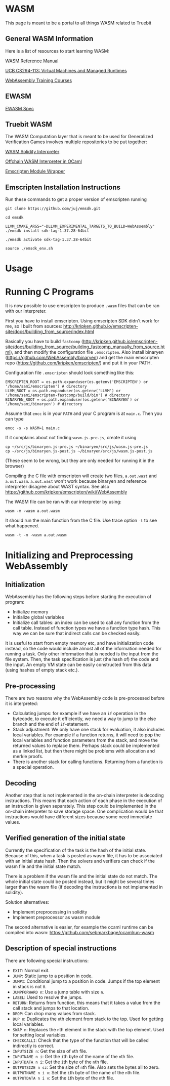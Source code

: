 # WASM
This page is meant to be a portal to all things WASM related to Truebit

## General WASM Information

Here is a list of resources to start learning WASM:

[WASM Reference Manual](https://github.com/sunfishcode/wasm-reference-manual)

[UCB CS294-113: Virtual Machines and Managed Runtimes](http://www.wolczko.com/CS294/)

[WebAssembly Training Courses](https://www.nobleprog.com/webassembly-training)

## EWASM

[EWASM Spec](https://github.com/ewasm/design)

## Truebit WASM

The WASM Computation layer that is meant to be used for Generalized Verification Games involves multiple repositories to be put together:

[WASM Solidity Interpreter](https://github.com/TrueBitFoundation/webasm-solidity)

[Offchain WASM Interpreter in OCaml](https://github.com/TrueBitFoundation/ocaml-offchain)

[Emscripten Module Wrapper](https://github.com/TrueBitFoundation/emscripten-module-wrapper)

## Emscripten Installation Instructions

Run these commands to get a proper version of emscripten running

```
git clone https://github.com/juj/emsdk.git

cd emsdk

LLVM_CMAKE_ARGS="-DLLVM_EXPERIMENTAL_TARGETS_TO_BUILD=WebAssembly" ./emsdk install sdk-tag-1.37.28-64bit

./emsdk activate sdk-tag-1.37.28-64bit

source ./emsdk_env.sh
```

# Usage

# Running C Programs

It is now possible to use emscripten to produce `.wasm` files that can be ran with our interpreter.

First you have to install emscripten. Using emscripten SDK didn't work for me, so I built from sources:
http://kripken.github.io/emscripten-site/docs/building_from_source/index.html

Basically you have to build `fastcomp` (http://kripken.github.io/emscripten-site/docs/building_from_source/building_fastcomp_manually_from_source.html), and then modify the configuration file `.emscripten`. Also install binaryen (https://github.com/WebAssembly/binaryen) and get the main emscripten repo (https://github.com/kripken/emscripten/) and put it in your PATH.

Configuration file `.emscripten` should look something like this:
```
EMSCRIPTEN_ROOT = os.path.expanduser(os.getenv('EMSCRIPTEN') or '/home/sami/emscripten') # directory
LLVM_ROOT = os.path.expanduser(os.getenv('LLVM') or '/home/sami/emscripten-fastcomp/build/bin') # directory
BINARYEN_ROOT = os.path.expanduser(os.getenv('BINARYEN') or '/home/sami/binaryen') # directory
```

Assume that `emcc` is in your `PATH` and your C program is at `main.c`. Then you can type
```
emcc -s -s WASM=1 main.c
```

If it complains about not finding `wasm.js-pre.js`, create it using
```
cp ~/src/js/binaryen.js-pre.js ~/binaryen/src/js/wasm.js-pre.js
cp ~/src/js/binaryen.js-post.js ~/binaryen/src/js/wasm.js-post.js
```
(These seem to be wrong, but they are only needed for running it in the browser)

Compiling the C file with emscripten will create two files, `a.out.wast` and `a.out.wasm`. `a.out.wast` won't work because binaryen and reference interpreter disagree about WAST syntax. See also https://github.com/kripken/emscripten/wiki/WebAssembly

The WASM file can be ran with our interpreter by using:
```
wasm -m -wasm a.out.wasm
```
It should run the main function from the C file. Use trace option `-t` to see what happened.
```
wasm -t -m -wasm a.out.wasm
```

# Initializing and Preprocessing WebAssembly

## Initialization

WebAssembly has the following steps before starting the execution of program:
* Initialize memory
* Initialize global variables
* Initialize call tables: an index can be used to call any function from the call table.
Instead of function types we have a function type hash. This way we can be sure that indirect calls can be checked easily.

It is useful to start from empty memory etc, and have initialization code instead, so the code would include almost all of the information needed for running a task. Only other information that is needed is the input from the file system. Then, the task specification is just (the hash of) the code and the input. An empty VM state can be easily constructed from this data (using hashes of empty stack etc.).

## Pre-processing

There are two reasons why the WebAssembly code is pre-processed before it is interpreted:
* Calculating jumps: for example if we have an `if` operation in the bytecode, to execute it efficiently, we need a way to jump to the else branch and the end of `if`-statement.
* Stack adjustment: We only have one stack for evaluation, it also includes local variables. For example if a function returns, it will need to pop the local variables and function parameters from the stack, and move the returned values to replace them. Perhaps stack could be implemented as a linked list, but then there might be problems with allocation and merkle proofs.
* There is another stack for calling functions. Returning from a function is a special operation.

## Decoding

Another step that is not implemented in the on-chain interpreter is decoding instructions. This means that each action of each phase in the execution of an instruction is given separately. This step could be implemented in the on-chain interpreter to save storage space. One complication would be that instructions would have different sizes because some need immediate values.

## Verified generation of the initial state

Currently the specification of the task is the hash of the initial state. Because of this, when a task is posted as wasm file, it has to be associated with an initial state hash. Then the solvers and verifiers can check if the wasm file and the initial state match.

There is a problem if the wasm file and the initial state do not match. The whole initial state could be posted instead, but it might be several times larger than the wasm file (if decoding the instructions is not implemented in solidity).

Solution alternatives:
* Implement preprocessing in solidity
* Implement preprocessor as wasm module

The second alternative is easier, for example the ocaml runtime can be compiled into wasm: https://github.com/sebmarkbage/ocamlrun-wasm

## Description of special instructions

There are following special instructions:
* `EXIT`: Normal exit.
* `JUMP`: Static jump to a position in code.
* `JUMPI`: Conditional jump to a position in code. Jumps if the top element in stack is not `0`.
* `JUMPFORWARD n`: Use a jump table with size `n`.
* `LABEL`: Used to resolve the jumps.
* `RETURN`: Returns from function, this means that it takes a value from the call stack and jumps to that location.
* `DROP`: Can drop many values from stack.
* `DUP n`: Duplicates the `n`th element from stack to the top. Used for getting local variables.
* `SWAP n`: Replaces the `n`th element in the stack with the top element. Used for setting local variables.
* `CHECKCALLI`: Check that the type of the function that will be called indirectly is correct.
* `INPUTSIZE n`: Get the size of `n`th file.
* `INPUTNAME n i`: Get the `i`th byte of the name of the `n`th file.
* `INPUTDATA n i`: Get the `i`th byte of the `n`th file.
* `OUTPUTSIZE n sz`: Set the size of `n`th file. Also sets the bytes all to zero.
* `OUTPUTNAME n i v`: Set the `i`th byte of the name of the `n`th file.
* `OUTPUTDATA n i v`: Set the `i`th byte of the `n`th file.